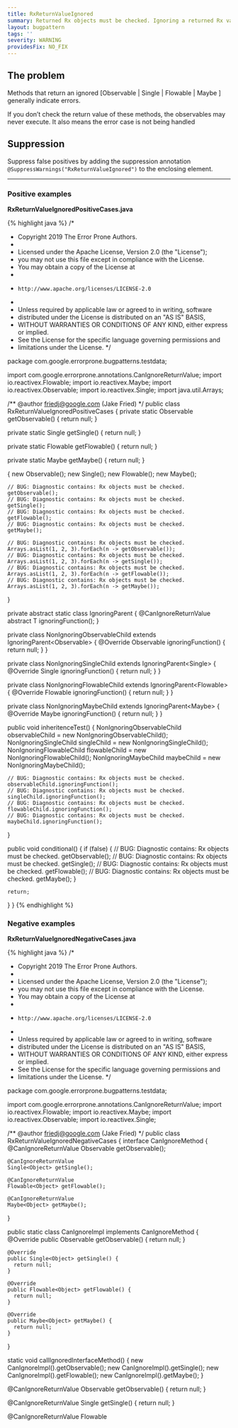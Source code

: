 ```yaml
---
title: RxReturnValueIgnored
summary: Returned Rx objects must be checked. Ignoring a returned Rx value means it is never scheduled for execution
layout: bugpattern
tags: ''
severity: WARNING
providesFix: NO_FIX
---
```


<!--
*** AUTO-GENERATED, DO NOT MODIFY ***
To make changes, edit the @BugPattern annotation or the explanation in docs/bugpattern.
-->

## The problem
Methods that return an ignored [Observable | Single | Flowable | Maybe ] generally indicate errors.

If you don’t check the return value of these methods, the observables may never execute. It also means the error case is not being handled

## Suppression
Suppress false positives by adding the suppression annotation `@SuppressWarnings("RxReturnValueIgnored")` to the enclosing element.

----------

### Positive examples
__RxReturnValueIgnoredPositiveCases.java__

{% highlight java %}
/*
 * Copyright 2019 The Error Prone Authors.
 *
 * Licensed under the Apache License, Version 2.0 (the "License");
 * you may not use this file except in compliance with the License.
 * You may obtain a copy of the License at
 *
 *     http://www.apache.org/licenses/LICENSE-2.0
 *
 * Unless required by applicable law or agreed to in writing, software
 * distributed under the License is distributed on an "AS IS" BASIS,
 * WITHOUT WARRANTIES OR CONDITIONS OF ANY KIND, either express or implied.
 * See the License for the specific language governing permissions and
 * limitations under the License.
 */

package com.google.errorprone.bugpatterns.testdata;

import com.google.errorprone.annotations.CanIgnoreReturnValue;
import io.reactivex.Flowable;
import io.reactivex.Maybe;
import io.reactivex.Observable;
import io.reactivex.Single;
import java.util.Arrays;

/** @author friedj@google.com (Jake Fried) */
public class RxReturnValueIgnoredPositiveCases {
  private static Observable getObservable() {
    return null;
  }

  private static Single getSingle() {
    return null;
  }

  private static Flowable getFlowable() {
    return null;
  }

  private static Maybe getMaybe() {
    return null;
  }

  {
    new Observable();
    new Single();
    new Flowable();
    new Maybe();

    // BUG: Diagnostic contains: Rx objects must be checked.
    getObservable();
    // BUG: Diagnostic contains: Rx objects must be checked.
    getSingle();
    // BUG: Diagnostic contains: Rx objects must be checked.
    getFlowable();
    // BUG: Diagnostic contains: Rx objects must be checked.
    getMaybe();

    // BUG: Diagnostic contains: Rx objects must be checked.
    Arrays.asList(1, 2, 3).forEach(n -> getObservable());
    // BUG: Diagnostic contains: Rx objects must be checked.
    Arrays.asList(1, 2, 3).forEach(n -> getSingle());
    // BUG: Diagnostic contains: Rx objects must be checked.
    Arrays.asList(1, 2, 3).forEach(n -> getFlowable());
    // BUG: Diagnostic contains: Rx objects must be checked.
    Arrays.asList(1, 2, 3).forEach(n -> getMaybe());
  }

  private abstract static class IgnoringParent<T> {
    @CanIgnoreReturnValue
    abstract T ignoringFunction();
  }

  private class NonIgnoringObservableChild extends IgnoringParent<Observable<Integer>> {
    @Override
    Observable<Integer> ignoringFunction() {
      return null;
    }
  }

  private class NonIgnoringSingleChild extends IgnoringParent<Single<Integer>> {
    @Override
    Single<Integer> ignoringFunction() {
      return null;
    }
  }

  private class NonIgnoringFlowableChild extends IgnoringParent<Flowable<Integer>> {
    @Override
    Flowable<Integer> ignoringFunction() {
      return null;
    }
  }

  private class NonIgnoringMaybeChild extends IgnoringParent<Maybe<Integer>> {
    @Override
    Maybe<Integer> ignoringFunction() {
      return null;
    }
  }

  public void inheritenceTest() {
    NonIgnoringObservableChild observableChild = new NonIgnoringObservableChild();
    NonIgnoringSingleChild singleChild = new NonIgnoringSingleChild();
    NonIgnoringFlowableChild flowableChild = new NonIgnoringFlowableChild();
    NonIgnoringMaybeChild maybeChild = new NonIgnoringMaybeChild();

    // BUG: Diagnostic contains: Rx objects must be checked.
    observableChild.ignoringFunction();
    // BUG: Diagnostic contains: Rx objects must be checked.
    singleChild.ignoringFunction();
    // BUG: Diagnostic contains: Rx objects must be checked.
    flowableChild.ignoringFunction();
    // BUG: Diagnostic contains: Rx objects must be checked.
    maybeChild.ignoringFunction();
  }

  public void conditional() {
    if (false) {
      // BUG: Diagnostic contains: Rx objects must be checked.
      getObservable();
      // BUG: Diagnostic contains: Rx objects must be checked.
      getSingle();
      // BUG: Diagnostic contains: Rx objects must be checked.
      getFlowable();
      // BUG: Diagnostic contains: Rx objects must be checked.
      getMaybe();
    }

    return;
  }
}
{% endhighlight %}

### Negative examples
__RxReturnValueIgnoredNegativeCases.java__

{% highlight java %}
/*
 * Copyright 2019 The Error Prone Authors.
 *
 * Licensed under the Apache License, Version 2.0 (the "License");
 * you may not use this file except in compliance with the License.
 * You may obtain a copy of the License at
 *
 *     http://www.apache.org/licenses/LICENSE-2.0
 *
 * Unless required by applicable law or agreed to in writing, software
 * distributed under the License is distributed on an "AS IS" BASIS,
 * WITHOUT WARRANTIES OR CONDITIONS OF ANY KIND, either express or implied.
 * See the License for the specific language governing permissions and
 * limitations under the License.
 */

package com.google.errorprone.bugpatterns.testdata;

import com.google.errorprone.annotations.CanIgnoreReturnValue;
import io.reactivex.Flowable;
import io.reactivex.Maybe;
import io.reactivex.Observable;
import io.reactivex.Single;

/** @author friedj@google.com (Jake Fried) */
public class RxReturnValueIgnoredNegativeCases {
  interface CanIgnoreMethod {
    @CanIgnoreReturnValue
    Observable<Object> getObservable();

    @CanIgnoreReturnValue
    Single<Object> getSingle();

    @CanIgnoreReturnValue
    Flowable<Object> getFlowable();

    @CanIgnoreReturnValue
    Maybe<Object> getMaybe();
  }

  public static class CanIgnoreImpl implements CanIgnoreMethod {
    @Override
    public Observable<Object> getObservable() {
      return null;
    }

    @Override
    public Single<Object> getSingle() {
      return null;
    }

    @Override
    public Flowable<Object> getFlowable() {
      return null;
    }

    @Override
    public Maybe<Object> getMaybe() {
      return null;
    }
  }

  static void callIgnoredInterfaceMethod() {
    new CanIgnoreImpl().getObservable();
    new CanIgnoreImpl().getSingle();
    new CanIgnoreImpl().getFlowable();
    new CanIgnoreImpl().getMaybe();
  }

  @CanIgnoreReturnValue
  Observable<Object> getObservable() {
    return null;
  }

  @CanIgnoreReturnValue
  Single<Object> getSingle() {
    return null;
  }

  @CanIgnoreReturnValue
  Flowable<Object> getFlowable() {
    return null;
  }

  @CanIgnoreReturnValue
  Maybe<Object> getMaybe() {
    return null;
  }

  void checkIgnore() {
    getObservable();
    getSingle();
    getFlowable();
    getMaybe();
  }
}
{% endhighlight %}

